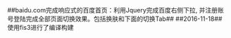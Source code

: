 ##baidu.com完成响应式的百度首页：利用Jquery完成百度右侧下拉, 并注册账号登陆完成全部页面切换效果。包括换肤和下面的切换Tab##
##2016-11-18##
使用fis3进行了编译构建